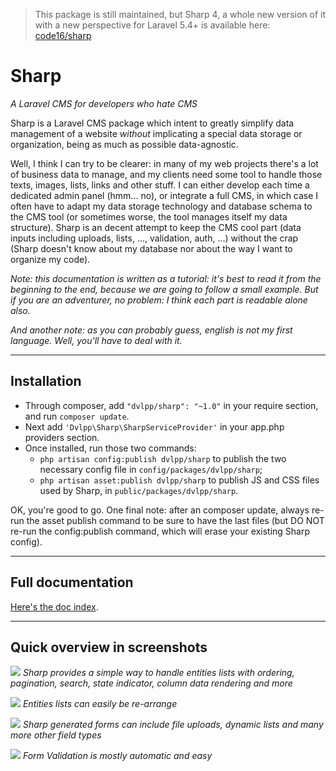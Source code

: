 > This package is still maintained, but Sharp 4, a whole new version of it with a new perspective for Laravel 5.4+ is available here: [code16/sharp](https://github.com/code16/sharp)

# Sharp

*A Laravel CMS for developers who hate CMS*

Sharp is a Laravel CMS package which intent to greatly simplify data management of a website *without* implicating a special data storage or organization, being as much as possible data-agnostic. 

Well, I think I can try to be clearer: in many of my web projects there's a lot of business data to manage, and my clients need some tool to handle those texts, images, lists, links and other stuff. I can either develop each time a dedicated admin panel (hmm... no), or integrate a full CMS, in which case I often have to adapt my data storage technology and database schema to the CMS tool (or sometimes worse, the tool manages itself my data structure). Sharp is an decent attempt to keep the CMS cool part (data inputs including uploads, lists, ..., validation, auth, ...) without the crap (Sharp doesn't know about my database nor about the way I want to organize my code).

*Note: this documentation is written as a tutorial: it's best to read it from the beginning to the end, because we are going to follow a small example. But if you are an adventurer, no problem: I think each part is readable alone also.*

*And another note: as you can probably guess, english is not my first language. Well, you'll have to deal with it.*

---

## Installation

- Through composer, add `"dvlpp/sharp": "~1.0"` in your require section, and run `composer update`.
- Next add `'Dvlpp\Sharp\SharpServiceProvider'` in your app.php providers section.
- Once installed, run those two commands:
	- `php artisan config:publish dvlpp/sharp` to publish the two necessary config file in `config/packages/dvlpp/sharp`;
	- `php artisan asset:publish dvlpp/sharp` to publish JS and CSS files used by Sharp, in `public/packages/dvlpp/sharp`.

OK, you're good to go. One final note: after an composer update, always re-run the asset publish command to be sure to have the last files (but DO NOT re-run the config:publish command, which will erase your existing Sharp config).

---

## Full documentation

[Here's the doc index](docs/index.md).

---

## Quick overview in screenshots

![](docs/img/listview-giraffe-search-pagination-sublist.png)
*Sharp provides a simple way to handle entities lists with ordering, pagination, search, state indicator, column data rendering and more*

![](docs/img/listview-zones-reorder.png)
*Entities lists can easily be re-arrange*

![](docs/img/formview-giraffe.png)
*Sharp generated forms can include file uploads, dynamic lists and many more other field types*

![](docs/img/formview-validation.png)
*Form Validation is mostly automatic and easy*